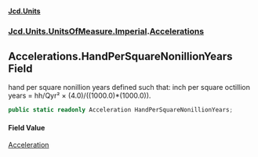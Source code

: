 #### [Jcd.Units](index 'index')
### [Jcd.Units.UnitsOfMeasure.Imperial](Jcd.Units.UnitsOfMeasure.Imperial 'Jcd.Units.UnitsOfMeasure.Imperial').[Accelerations](Accelerations 'Jcd.Units.UnitsOfMeasure.Imperial.Accelerations')

## Accelerations.HandPerSquareNonillionYears Field

hand per square nonillion years defined such that: inch per square octillion years = hh/Qyr² ×
(4.0)/((1000.0)*(1000.0)).

```csharp
public static readonly Acceleration HandPerSquareNonillionYears;
```

#### Field Value
[Acceleration](Acceleration 'Jcd.Units.UnitTypes.Acceleration')